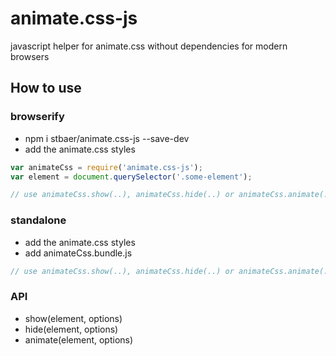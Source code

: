 # animate.css-js
javascript helper for animate.css without dependencies for modern browsers

## How to use

### browserify

- npm i stbaer/animate.css-js --save-dev
- add the animate.css styles


```js
var animateCss = require('animate.css-js');
var element = document.querySelector('.some-element');

// use animateCss.show(..), animateCss.hide(..) or animateCss.animate(..)
```

### standalone

- add the animate.css styles
- add animateCss.bundle.js


```js
// use animateCss.show(..), animateCss.hide(..) or animateCss.animate(..)
```

### API

- show(element, options)
- hide(element, options)
- animate(element, options)